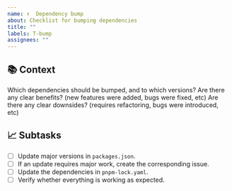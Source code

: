 ```yaml
---
name: ⬆️  Dependency bump
about: Checklist for bumping dependencies
title: ""
labels: T-bump
assignees: ""
---
```


## 📚 Context

Which dependencies should be bumped, and to which versions?
Are there any clear benefits? (new features were added, bugs were fixed, etc)
Are there any clear downsides? (requires refactoring, bugs were introduced, etc)

## 📈 Subtasks

- [ ] Update major versions in `packages.json`.
- [ ] If an update requires major work, create the corresponding issue.
- [ ] Update the dependencies in `pnpm-lock.yaml`.
- [ ] Verify whether everything is working as expected.
